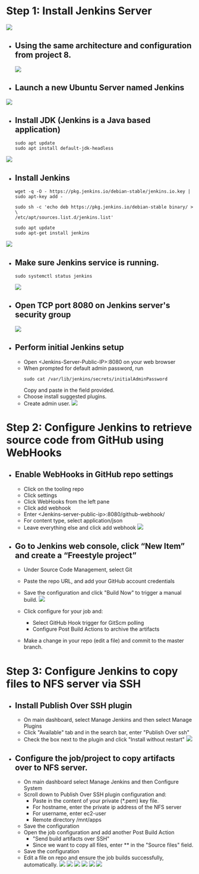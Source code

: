 # Step 1: Install Jenkins Server
 ![](./images/add_jenkins.png)

- ## Using the same architecture and configuration from project 8.
  ![](./images/instances.png)
- ## Launch a new Ubuntu Server named Jenkins
![](./images/initial%20Jenkins%20setup.PNG)

- ## Install JDK (Jenkins is a Java based application)
    ```
    sudo apt update
    sudo apt install default-jdk-headless
    ```
![](./images/JDK%20Installed.PNG)

- ## Install Jenkins
    ```
    wget -q -O - https://pkg.jenkins.io/debian-stable/jenkins.io.key | sudo apt-key add -

    sudo sh -c 'echo deb https://pkg.jenkins.io/debian-stable binary/ > \
    /etc/apt/sources.list.d/jenkins.list'

    sudo apt update
    sudo apt-get install jenkins
    ```
![](./images/jenkins%20installed.PNG)

- ## Make sure Jenkins service is running.
    ```
    sudo systemctl status jenkins
    ```
    ![](./images/jenkins%20ready.PNG)

- ## Open TCP port 8080 on Jenkins server's security group
    ![](./images/custom%20TCP.PNG)

- ## Perform initial Jenkins setup
  - Open \<Jenkins-Server-Public-IP>:8080 on your web browser
  - When prompted for default admin password, run
      ```
      sudo cat /var/lib/jenkins/secrets/initialAdminPassword
      ```
      Copy and paste in the field provided.
  - Choose install suggested plugins.
  - Create admin user.
![](./images/initial%20Jenkins%20setup.PNG)

# Step 2: Configure Jenkins to retrieve source code from GitHub using WebHooks
- ## Enable WebHooks in GitHub repo settings
  - Click on the tooling repo
  - Click settings
  - Click WebHooks from the left pane
  - Click add webhook
  - Enter \<Jenkins-server-public-ip>:8080/github-webhook/
  - For content type, select application/json
  - Leave everything else and click add webhook
    ![](./images/webhook.png)

- ## Go to Jenkins web console, click “New Item” and create a “Freestyle project”
  - Under Source Code Management, select Git
  - Paste the repo URL, and add your GitHub account credentials
  - Save the configuration and click "Build Now" to trigger a manual build.
    ![](./images/manual.png)

  - Click configure for your job and:
    - Select GitHub Hook trigger for GitScm polling
    - Configure Post Build Actions to archive the artifacts
  - Make a change in your repo (edit a file) and commit to the master branch.
  
# Step 3: Configure Jenkins to copy files to NFS server via SSH

- ## Install Publish Over SSH plugin
  - On main dashboard, select Manage Jenkins and then select Manage Plugins
  - Click "Available" tab and in the search bar, enter "Publish Over ssh"
  - Check the box next to the plugin and click "Install without restart"
    ![](./images/plugin.png)

- ## Configure the job/project to copy artifacts over to NFS server.
  - On main dashboard select Manage Jenkins and then Configure System
  - Scroll down to Publish Over SSH plugin configuration and:
    - Paste in the content of your private (*.pem) key file.
    - For hostname, enter the private ip address of the NFS server
    - For username, enter ec2-user
    - Remote directory /mnt/apps
  - Save the configuration
  - Open the job configuration and add another Post Build Action
    - "Send build artifacts over SSH"
    - Since we want to copy all files, enter ** in the "Source files" field.
  - Save the configuration
  - Edit a file on repo and ensure the job builds successfully, automatically.
   ![](./images/build.png)
   ![](./images/Build%20Artifact.PNG)
    ![](./images/build1.PNG)
     ![](./images/build2.PNG)
      ![](./images/build3.PNG)
       ![](./images/console%20output.PNG)